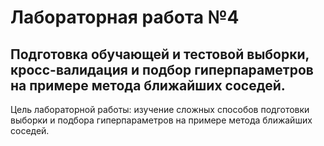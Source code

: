 # Лабораторная работа №4

## Подготовка обучающей и тестовой выборки, кросс-валидация и подбор гиперпараметров на примере метода ближайших соседей.

Цель лабораторной работы: изучение сложных способов подготовки выборки и подбора гиперпараметров на примере метода ближайших соседей.
